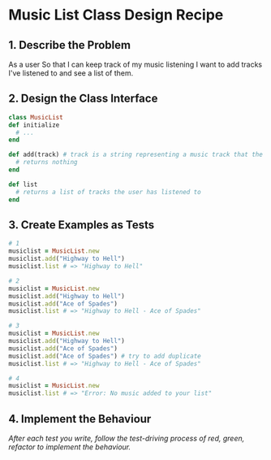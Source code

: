 # Music List Class Design Recipe

## 1. Describe the Problem

As a user
So that I can keep track of my music listening
I want to add tracks I've listened to and see a list of them.

## 2. Design the Class Interface

```ruby
class MusicList
def initialize
  # ...
end

def add(track) # track is a string representing a music track that the user has listened to
  # returns nothing
end

def list
  # returns a list of tracks the user has listened to
end

```

## 3. Create Examples as Tests

```ruby
# 1
musiclist = MusicList.new
musiclist.add("Highway to Hell")
musiclist.list # => "Highway to Hell"

# 2
musiclist = MusicList.new
musiclist.add("Highway to Hell")
musiclist.add("Ace of Spades")
musiclist.list # => "Highway to Hell - Ace of Spades"

# 3
musiclist = MusicList.new
musiclist.add("Highway to Hell")
musiclist.add("Ace of Spades")
musiclist.add("Ace of Spades") # try to add duplicate
musiclist.list # => "Highway to Hell - Ace of Spades"

# 4
musiclist = MusicList.new
musiclist.list # => "Error: No music added to your list"
```


## 4. Implement the Behaviour

_After each test you write, follow the test-driving process of red, green, refactor to implement the behaviour._
